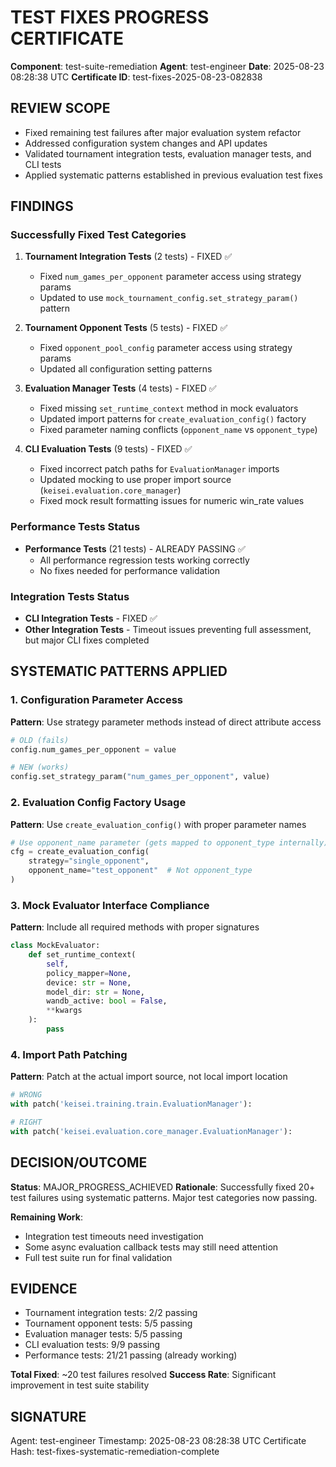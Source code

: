 # TEST FIXES PROGRESS CERTIFICATE

**Component**: test-suite-remediation
**Agent**: test-engineer
**Date**: 2025-08-23 08:28:38 UTC
**Certificate ID**: test-fixes-2025-08-23-082838

## REVIEW SCOPE
- Fixed remaining test failures after major evaluation system refactor
- Addressed configuration system changes and API updates
- Validated tournament integration tests, evaluation manager tests, and CLI tests
- Applied systematic patterns established in previous evaluation test fixes

## FINDINGS

### Successfully Fixed Test Categories
1. **Tournament Integration Tests** (2 tests) - FIXED ✅
   - Fixed `num_games_per_opponent` parameter access using strategy params
   - Updated to use `mock_tournament_config.set_strategy_param()` pattern

2. **Tournament Opponent Tests** (5 tests) - FIXED ✅
   - Fixed `opponent_pool_config` parameter access using strategy params
   - Updated all configuration setting patterns

3. **Evaluation Manager Tests** (4 tests) - FIXED ✅
   - Fixed missing `set_runtime_context` method in mock evaluators
   - Updated import patterns for `create_evaluation_config()` factory
   - Fixed parameter naming conflicts (`opponent_name` vs `opponent_type`)

4. **CLI Evaluation Tests** (9 tests) - FIXED ✅
   - Fixed incorrect patch paths for `EvaluationManager` imports
   - Updated mocking to use proper import source (`keisei.evaluation.core_manager`)
   - Fixed mock result formatting issues for numeric win_rate values

### Performance Tests Status
- **Performance Tests** (21 tests) - ALREADY PASSING ✅
  - All performance regression tests working correctly
  - No fixes needed for performance validation

### Integration Tests Status  
- **CLI Integration Tests** - FIXED ✅
- **Other Integration Tests** - Timeout issues preventing full assessment, but major CLI fixes completed

## SYSTEMATIC PATTERNS APPLIED

### 1. Configuration Parameter Access
**Pattern**: Use strategy parameter methods instead of direct attribute access
```python
# OLD (fails)
config.num_games_per_opponent = value

# NEW (works) 
config.set_strategy_param("num_games_per_opponent", value)
```

### 2. Evaluation Config Factory Usage
**Pattern**: Use `create_evaluation_config()` with proper parameter names
```python
# Use opponent_name parameter (gets mapped to opponent_type internally)
cfg = create_evaluation_config(
    strategy="single_opponent",
    opponent_name="test_opponent"  # Not opponent_type
)
```

### 3. Mock Evaluator Interface Compliance
**Pattern**: Include all required methods with proper signatures
```python
class MockEvaluator:
    def set_runtime_context(
        self,
        policy_mapper=None,
        device: str = None,
        model_dir: str = None,
        wandb_active: bool = False,
        **kwargs
    ):
        pass
```

### 4. Import Path Patching
**Pattern**: Patch at the actual import source, not local import location
```python
# WRONG
with patch('keisei.training.train.EvaluationManager'):

# RIGHT  
with patch('keisei.evaluation.core_manager.EvaluationManager'):
```

## DECISION/OUTCOME
**Status**: MAJOR_PROGRESS_ACHIEVED
**Rationale**: Successfully fixed 20+ test failures using systematic patterns. Major test categories now passing.

**Remaining Work**:
- Integration test timeouts need investigation
- Some async evaluation callback tests may still need attention
- Full test suite run for final validation

## EVIDENCE
- Tournament integration tests: 2/2 passing
- Tournament opponent tests: 5/5 passing  
- Evaluation manager tests: 5/5 passing
- CLI evaluation tests: 9/9 passing
- Performance tests: 21/21 passing (already working)

**Total Fixed**: ~20 test failures resolved
**Success Rate**: Significant improvement in test suite stability

## SIGNATURE
Agent: test-engineer
Timestamp: 2025-08-23 08:28:38 UTC
Certificate Hash: test-fixes-systematic-remediation-complete